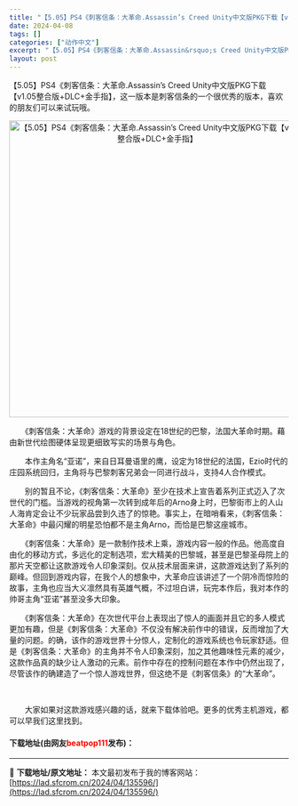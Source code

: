 ```yaml
---
title: "【5.05】PS4《刺客信条：大革命.Assassin’s Creed Unity中文版PKG下载【v1.05整合版+DLC+金手指】"
date: 2024-04-08
tags: []
categories: ["动作中文"]
excerpt: "【5.05】PS4《刺客信条：大革命.Assassin&rsquo;s Creed Unity中文版PKG下载【v1.05整合版+DLC+金手指】，这一版本是刺客信条的一个很优秀的版本，喜欢的朋友们可以来试玩哦。 　　《刺客信条：大革命》游戏的背景设定在18世纪的巴黎，法国大革命时期。藉由新世代绘图&hellip;"
layout: post
---
```


 <p>【5.05】PS4《刺客信条：大革命.Assassin&rsquo;s Creed Unity中文版PKG下载【v1.05整合版+DLC+金手指】，这一版本是刺客信条的一个很优秀的版本，喜欢的朋友们可以来试玩哦。</p> <p align="center"><img border="0" src="https://lad.sfcrom.cn/wp-content/uploads/2024/04/20240408_661358ee5ce81.webp" width="534" alt="【5.05】PS4《刺客信条：大革命.Assassin’s Creed Unity中文版PKG下载【v1.05整合版+DLC+金手指】" /></p> <p>　　《刺客信条：大革命》游戏的背景设定在18世纪的巴黎，法国大革命时期。藉由新世代绘图硬体呈现更细致写实的场景与角色。</p> <p>　　本作主角名&ldquo;亚诺&rdquo;，来自日耳曼语里的鹰，设定为18世纪的法国，Ezio时代的庄园系统回归，主角将与巴黎刺客兄弟会一同进行战斗，支持4人合作模式。</p> <p>　　别的暂且不论，《刺客信条：大革命》至少在技术上宣告着系列正式迈入了次世代的门槛。当游戏的视角第一次转到成年后的Arno身上时，巴黎街市上的人山人海肯定会让不少玩家品尝到久违了的惊艳。事实上，在暗哨看来，《刺客信条：大革命》中最闪耀的明星恐怕都不是主角Arno，而恰是巴黎这座城市。</p> <p>　　《刺客信条：大革命》是一款制作技术上乘，游戏内容一般的作品。他高度自由化的移动方式，多远化的定制选项，宏大精美的巴黎城，甚至是巴黎圣母院上的那片天空都让这款游戏令人印象深刻。仅从技术层面来讲，这款游戏达到了系列的巅峰。但回到游戏内容，在我个人的想象中，大革命应该讲述了一个阴冷而惊险的故事，主角也应当大义凛然具有英雄气概，不过坦白讲，玩完本作后，我对本作的帅哥主角&ldquo;亚诺&rdquo;甚至没多大印象。</p> <p>　　《刺客信条：大革命》在次世代平台上表现出了惊人的画面并且它的多人模式更加有趣，但是《刺客信条：大革命》不仅没有解决前作中的错误，反而增加了大量的问题。的确，该作的游戏世界十分惊人，定制化的游戏系统也令玩家舒适。但是《刺客信条：大革命》的主角并不令人印象深刻，加之其他趣味性元素的减少，这款作品真的缺少让人激动的元素。前作中存在的控制问题在本作中仍然出现了，尽管该作的确建造了一个惊人游戏世界，但这绝不是《刺客信条》的&ldquo;大革命&rdquo;。</p> <p>&nbsp;</p> <p>　　大家如果对这款游戏感兴趣的话，就来下载体验吧。更多的优秀主机游戏，都可以早我们这里找到。</p> <p><h4>下载地址(由网友<font color="red">beatpop111</font>发布)：</h4></p> 

---
📖 **下载地址/原文地址：** 本文最初发布于我的博客网站：[https://lad.sfcrom.cn/2024/04/135596/](https://lad.sfcrom.cn/2024/04/135596/)

